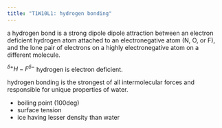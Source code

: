 ```yaml
---
title: "T1W10L1: hydrogen bonding"
---
```


a hydrogen bond is a strong dipole dipole attraction between an electron deficient hydrogen atom attached to an electronegative atom (N, O, or F), and the lone pair of electrons on a highly electronegative atom on a different molecule.

$^{\delta+}H-F^{\delta-}$
hydrogen is electron deficient.

hydrogen bonding is the strongest of all intermolecular forces and responsible for unique properties of water.

- boiling point (100deg)
- surface tension
- ice having lesser density than water
